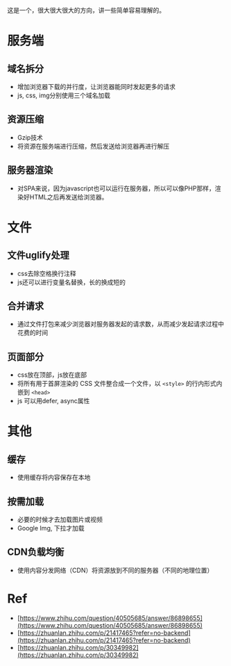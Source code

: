 这是一个，很大很大很大的方向，讲一些简单容易理解的。

# 服务端
## 域名拆分
- 增加浏览器下载的并行度，让浏览器能同时发起更多的请求
- js, css, img分别使用三个域名加载

## 资源压缩
- Gzip技术
- 将资源在服务端进行压缩，然后发送给浏览器再进行解压

## 服务器渲染
- 对SPA来说，因为javascript也可以运行在服务器，所以可以像PHP那样，渲染好HTML之后再发送给浏览器。 

# 文件
## 文件uglify处理
- css去除空格换行注释
- js还可以进行变量名替换，长的换成短的

## 合并请求
- 通过文件打包来减少浏览器对服务器发起的请求数，从而减少发起请求过程中花费的时间

## 页面部分
- css放在顶部，js放在底部
- 将所有用于首屏渲染的 CSS 文件整合成一个文件，以 `<style>` 的行内形式内嵌到 `<head>`
- js 可以用defer, async属性

# 其他
## 缓存
- 使用缓存将内容保存在本地

## 按需加载
- 必要的时候才去加载图片或视频
- Google Img, 下拉才加载    

## CDN负载均衡
- 使用内容分发网络（CDN）将资源放到不同的服务器（不同的地理位置）

# Ref
- [https://www.zhihu.com/question/40505685/answer/86898655](https://www.zhihu.com/question/40505685/answer/86898655)
- [https://zhuanlan.zhihu.com/p/21417465?refer=no-backend](https://zhuanlan.zhihu.com/p/21417465?refer=no-backend)
- [https://zhuanlan.zhihu.com/p/30349982](https://zhuanlan.zhihu.com/p/30349982)